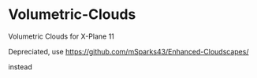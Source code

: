 # Volumetric-Clouds
Volumetric Clouds for X-Plane 11

Depreciated, use
https://github.com/mSparks43/Enhanced-Cloudscapes/

instead
